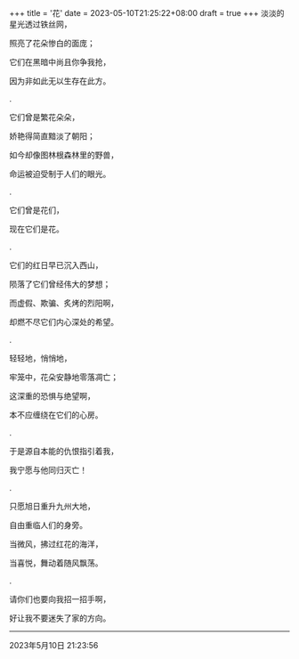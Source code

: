 +++
title = '花'
date = 2023-05-10T21:25:22+08:00
draft = true
+++
淡淡的星光透过铁丝网，

照亮了花朵惨白的面庞；

它们在黑暗中尚且你争我抢，

因为非如此无以生存在此方。

.

它们曾是繁花朵朵，

娇艳得简直黯淡了朝阳；

如今却像图林根森林里的野兽，

命运被迫受制于人们的眼光。

.

它们曾是花们，

现在它们是花。

.

它们的红日早已沉入西山，

陨落了它们曾经伟大的梦想；

而虚假、欺骗、炙烤的烈阳啊，

却燃不尽它们内心深处的希望。

.

轻轻地，悄悄地，

牢笼中，花朵安静地零落凋亡；

这深重的恐惧与绝望啊，

本不应缠绕在它们的心房。

.

于是源自本能的仇恨指引着我，

我宁愿与他同归灭亡！

.

只愿旭日重升九州大地，

自由重临人们的身旁。

当微风，拂过红花的海洋，

当喜悦，舞动着随风飘荡。

.

请你们也要向我招一招手啊，

好让我不要迷失了家的方向。


------------


2023年5月10日 21:23:56
